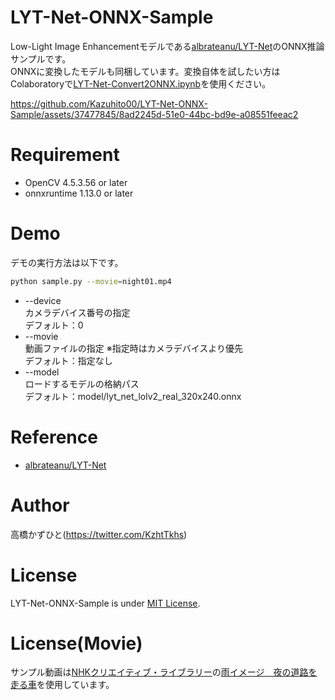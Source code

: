 # LYT-Net-ONNX-Sample
Low-Light Image Enhancementモデルである[albrateanu/LYT-Net](https://github.com/albrateanu/LYT-Net)のONNX推論サンプルです。<br>
ONNXに変換したモデルも同梱しています。変換自体を試したい方はColaboratoryで[LYT-Net-Convert2ONNX.ipynb](https://colab.research.google.com/github/Kazuhito00/LYT-Net-ONNX-Sample/blob/main/LYT-Net-Convert2ONNX.ipynb)を使用ください。

https://github.com/Kazuhito00/LYT-Net-ONNX-Sample/assets/37477845/8ad2245d-51e0-44bc-bd9e-a08551feeac2

# Requirement 
* OpenCV 4.5.3.56 or later
* onnxruntime 1.13.0 or later

# Demo
デモの実行方法は以下です。
```bash
python sample.py --movie=night01.mp4
```
* --device<br>
カメラデバイス番号の指定<br>
デフォルト：0
* --movie<br>
動画ファイルの指定 ※指定時はカメラデバイスより優先<br>
デフォルト：指定なし
* --model<br>
ロードするモデルの格納パス<br>
デフォルト：model/lyt_net_lolv2_real_320x240.onnx

# Reference
* [albrateanu/LYT-Net](https://github.com/albrateanu/LYT-Net)

# Author
高橋かずひと(https://twitter.com/KzhtTkhs)
 
# License 
LYT-Net-ONNX-Sample is under [MIT License](LICENSE).

# License(Movie)
サンプル動画は[NHKクリエイティブ・ライブラリー](https://www.nhk.or.jp/archives/creative/)の[雨イメージ　夜の道路を走る車](https://www2.nhk.or.jp/archives/creative/material/view.cgi?m=D0002161702_00000)を使用しています。
